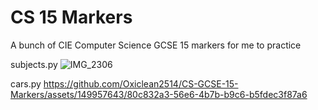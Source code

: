 # CS 15 Markers
A bunch of CIE Computer Science GCSE 15 markers for me to practice


subjects.py ![IMG_2306](https://github.com/Oxiclean2514/CS-GCSE-15-Markers/assets/149957643/39d3708b-8401-4f4c-9b2a-2ac3997153e2)

cars.py 
https://github.com/Oxiclean2514/CS-GCSE-15-Markers/assets/149957643/80c832a3-56e6-4b7b-b9c6-b5fdec3f87a6
